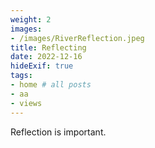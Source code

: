 ```yaml
---
weight: 2
images:
- /images/RiverReflection.jpeg
title: Reflecting
date: 2022-12-16
hideExif: true
tags:
- home # all posts
- aa
- views
---
```

Reflection is important.